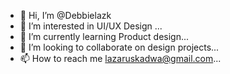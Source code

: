 - 👋 Hi, I’m @Debbielazk
- 👀 I’m interested in UI/UX Design ...
- 🌱 I’m currently learning Product design...
- 💞️ I’m looking to collaborate on design projects...
- 📫 How to reach me lazaruskadwa@gmail.com...

<!---
Debbielazk/Debbielazk is a ✨ special ✨ repository because its `README.md` (this file) appears on your GitHub profile.
You can click the Preview link to take a look at your changes.
--->
